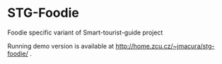 # STG-Foodie
Foodie specific variant of Smart-tourist-guide project

Running demo version is available at http://home.zcu.cz/~jmacura/stg-foodie/ .

